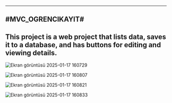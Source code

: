 ----------------------------------------------------------------------------------------------------------------------
#MVC_OGRENCIKAYIT#
----------------------------------------------------------------------------------------------------------------------
This project is a web project that lists data, saves it to a database, and has buttons for editing and viewing details.
----------------------------------------------------------------------------------------------------------------------
![Ekran görüntüsü 2025-01-17 160729](https://github.com/user-attachments/assets/49077a60-f195-48c3-9455-47d0fe94ecf1)


![Ekran görüntüsü 2025-01-17 160807](https://github.com/user-attachments/assets/be2b652d-5647-49f1-b761-80215442a116)


![Ekran görüntüsü 2025-01-17 160821](https://github.com/user-attachments/assets/ba5f0180-e4f2-4868-996f-90f2f316080a)


![Ekran görüntüsü 2025-01-17 160833](https://github.com/user-attachments/assets/38770158-4520-4137-b582-ffd81ba652dc)
